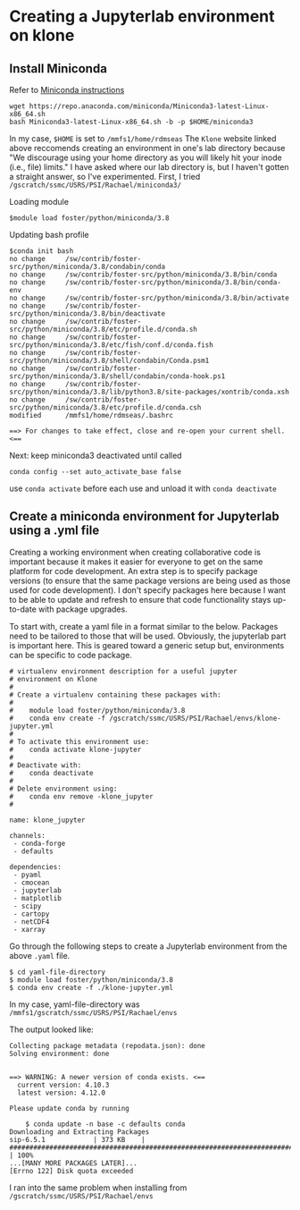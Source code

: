 # Creating a Jupyterlab environment on klone

## Install Miniconda
Refer to [Miniconda instructions](https://hyak.uw.edu/docs/tools/python/)
```
wget https://repo.anaconda.com/miniconda/Miniconda3-latest-Linux-x86_64.sh
bash Miniconda3-latest-Linux-x86_64.sh -b -p $HOME/miniconda3
```
In my case, `$HOME` is set to `/mmfs1/home/rdmseas`
The `Klone` website linked above reccomends creating an environment in one's lab directory because "We discourage using your home directory as you will likely hit your inode (i.e., file) limits."  I have asked where our lab directory is, but I haven't gotten a straight answer, so I've experimented.  First, I tried `/gscratch/ssmc/USRS/PSI/Rachael/miniconda3/` 

Loading module
```
$module load foster/python/miniconda/3.8
```
Updating bash profile
```
$conda init bash
no change     /sw/contrib/foster-src/python/miniconda/3.8/condabin/conda
no change     /sw/contrib/foster-src/python/miniconda/3.8/bin/conda
no change     /sw/contrib/foster-src/python/miniconda/3.8/bin/conda-env
no change     /sw/contrib/foster-src/python/miniconda/3.8/bin/activate
no change     /sw/contrib/foster-src/python/miniconda/3.8/bin/deactivate
no change     /sw/contrib/foster-src/python/miniconda/3.8/etc/profile.d/conda.sh
no change     /sw/contrib/foster-src/python/miniconda/3.8/etc/fish/conf.d/conda.fish
no change     /sw/contrib/foster-src/python/miniconda/3.8/shell/condabin/Conda.psm1
no change     /sw/contrib/foster-src/python/miniconda/3.8/shell/condabin/conda-hook.ps1
no change     /sw/contrib/foster-src/python/miniconda/3.8/lib/python3.8/site-packages/xontrib/conda.xsh
no change     /sw/contrib/foster-src/python/miniconda/3.8/etc/profile.d/conda.csh
modified      /mmfs1/home/rdmseas/.bashrc

==> For changes to take effect, close and re-open your current shell. <==
```

Next: keep miniconda3 deactivated until called
```
conda config --set auto_activate_base false
```
use `conda activate` before each use and unload it with `conda deactivate`

## Create a miniconda environment for Jupyterlab using a .yml file
Creating a working environment when creating collaborative code is important because it makes it easier for everyone to get on the same platform for code development.  An extra step is to specify package versions (to ensure that the same package versions are being used as those used for code development).  I don't specify packages here because I want to be able to update and refresh to ensure that code functionality stays up-to-date with package upgrades.  

To start with, create a yaml file in a format similar to the below.  Packages need to be tailored to those that will be used.  Obviously, the jupyterlab part is important here. This is geared toward a generic setup but, environments can be specific to code package.  

``` 
# virtualenv environment description for a useful jupyter
# environment on Klone
#
# Create a virtualenv containing these packages with:
#
#    module load foster/python/miniconda/3.8
#    conda env create -f /gscratch/ssmc/USRS/PSI/Rachael/envs/klone-jupyter.yml 
#
# To activate this environment use:
#    conda activate klone-jupyter
# 
# Deactivate with:
#    conda deactivate
#
# Delete environment using:
#    conda env remove -klone_jupyter
#

name: klone_jupyter

channels:
 - conda-forge
 - defaults

dependencies:
 - pyaml
 - cmocean
 - jupyterlab
 - matplotlib
 - scipy
 - cartopy
 - netCDF4
 - xarray
```

Go through the following steps to create a Jupyterlab environment from the above `.yaml` file.
```
$ cd yaml-file-directory
$ module load foster/python/miniconda/3.8
$ conda env create -f ./klone-jupyter.yml
```
In my case, yaml-file-directory was `/mmfs1/gscratch/ssmc/USRS/PSI/Rachael/envs`
 
The output looked like:
```
Collecting package metadata (repodata.json): done
Solving environment: done


==> WARNING: A newer version of conda exists. <==
  current version: 4.10.3
  latest version: 4.12.0

Please update conda by running

    $ conda update -n base -c defaults conda
Downloading and Extracting Packages
sip-6.5.1            | 373 KB    | ######################################################################## | 100%
...[MANY MORE PACKAGES LATER]...
[Errno 122] Disk quota exceeded
```
I ran into the same problem when installing from `/gscratch/ssmc/USRS/PSI/Rachael/envs`


